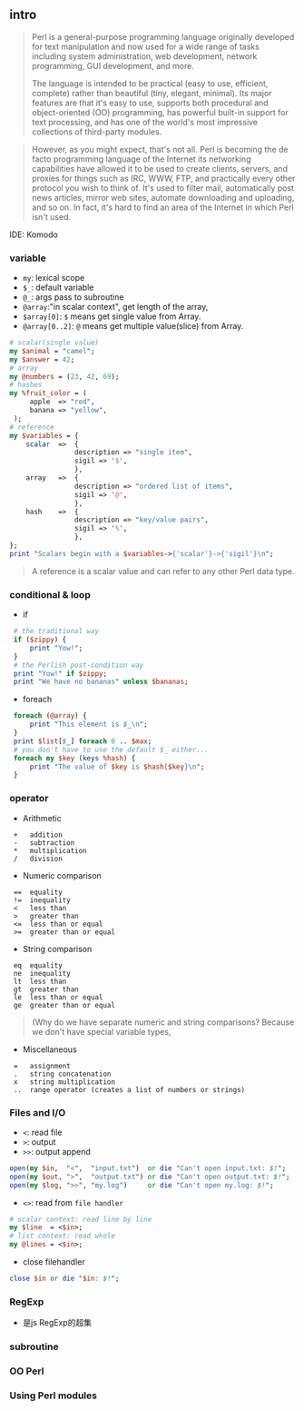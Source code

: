 ## intro
> Perl is a general-purpose programming language originally developed for text manipulation and now used for a wide range of tasks including system administration, web development, network programming, GUI development, and more.
> 
> The language is intended to be practical (easy to use, efficient, complete) rather than beautiful (tiny, elegant, minimal). Its major features are that it's easy to use, supports both procedural and object-oriented (OO) programming, has powerful built-in support for text processing, and has one of the world's most impressive collections of third-party modules.

> However, as you might expect, that's not all. Perl is becoming the de facto programming language of the Internet its networking capabilities have allowed it to be used to create clients, servers, and proxies for things such as IRC, WWW, FTP, and practically every other protocol you wish to think of. It's used to filter mail, automatically post news articles, mirror web sites, automate downloading and uploading, and so on. In fact, it's hard to find an area of the Internet in which Perl isn't used.
>
IDE: Komodo

### variable
- `my`: lexical scope
- `$_`: default variable
- `@_`: args pass to subroutine
- `@array`:"in scalar context", get length of the array,
- `$array[0]`: `$` means get single value from Array.
- `@array[0..2]`: `@` means get multiple value(slice) from Array.
```pl
# scalar(single value)
my $animal = "camel";
my $answer = 42;
# array
my @numbers = (23, 42, 69);
# hashes
my %fruit_color = (
     apple  => "red",
     banana => "yellow",
 );
# reference
my $variables = {
    scalar  =>  {
                description => "single item",
                sigil => '$',
                },
    array   =>  {
                description => "ordered list of items",
                sigil => '@',
                },
    hash    =>  {
                description => "key/value pairs",
                sigil => '%',
                },
};
print "Scalars begin with a $variables->{'scalar'}->{'sigil'}\n";
```
> A reference is a scalar value and can refer to any other Perl data type.

### conditional & loop
- if 
```pl
 # the traditional way
 if ($zippy) {
     print "Yow!";
 }
 # the Perlish post-condition way
 print "Yow!" if $zippy;
 print "We have no bananas" unless $bananas;
```

- foreach
```pl
 foreach (@array) {
     print "This element is $_\n";
 }
 print $list[$_] foreach 0 .. $max;
 # you don't have to use the default $_ either...
 foreach my $key (keys %hash) {
     print "The value of $key is $hash{$key}\n";
 }
```

### operator
- Arithmetic
```
 +   addition
 -   subtraction
 *   multiplication
 /   division
```
- Numeric comparison
```
 ==  equality
 !=  inequality
 <   less than
 >   greater than
 <=  less than or equal
 >=  greater than or equal
```
- String comparison
```
 eq  equality
 ne  inequality
 lt  less than
 gt  greater than
 le  less than or equal
 ge  greater than or equal
```
> (Why do we have separate numeric and string comparisons? Because we don't have special variable types, 

- Miscellaneous
```
 =   assignment
 .   string concatenation
 x   string multiplication
 ..  range operator (creates a list of numbers or strings)
```

### Files and I/O
- `<`: read file
- `>`: output
- `>>`: output append
```pl
open(my $in,  "<",  "input.txt")  or die "Can't open input.txt: $!";
open(my $out, ">",  "output.txt") or die "Can't open output.txt: $!";
open(my $log, ">>", "my.log")     or die "Can't open my.log: $!";
```
- `<>`: read from `file handler`
```pl
# scalar context: read line by line
my $line  = <$in>;
# list context: read whole
my @lines = <$in>;
```
- close filehandler
```pl
close $in or die "$in: $!";
```

### RegExp
- 是js RegExp的超集

### subroutine

### OO Perl

### Using Perl modules
